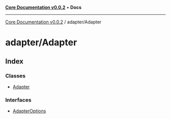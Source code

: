 [**Core Documentation v0.0.2**](../../README.md) • **Docs**

***

[Core Documentation v0.0.2](../../modules.md) / adapter/Adapter

# adapter/Adapter

## Index

### Classes

- [Adapter](classes/Adapter.md)

### Interfaces

- [AdapterOptions](interfaces/AdapterOptions.md)
